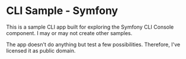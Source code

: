 CLI Sample - Symfony
====================

This is a sample CLI app built for exploring the Symfony CLI Console
component. I may or may not create other samples.

The app doesn't do anything but test a few possibilities. Therefore, I've
licensed it as public domain.
